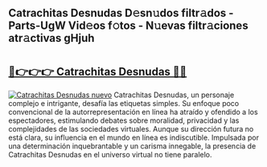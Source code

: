 ## Catrachitas Desnudas D𝚎sn𝚞dos filtr𝚊dos - Parts-UgW Vid𝚎os f𝚘tos - N𝚞evas filtr𝚊ciones atr𝚊ctivas gHjuh

# <h2><a href="http://mbaiio.tromn.icu/?c=Catrachitas+Desnudas">🔗👉👉👉 Catrachitas Desnudas 🔗🔗</a></h2>

[![Catrachitas Desnudas nuevo](https://i.imgur.com/pEAQMta.gif)](http://mbaiio.tromn.icu/?c=Catrachitas+Desnudas)
Catrachitas Desnudas, un personaje complejo e intrigante, desafía las etiquetas simples. Su enfoque poco convencional de la autorrepresentación en línea ha atraído y ofendido a los espectadores, estimulando debates sobre moralidad, privacidad y las complejidades de las sociedades virtuales. Aunque su dirección futura no está clara, su influencia en el mundo en línea es indiscutible. Impulsada por una determinación inquebrantable y un carisma innegable, la presencia de Catrachitas Desnudas en el universo virtual no tiene paralelo.
